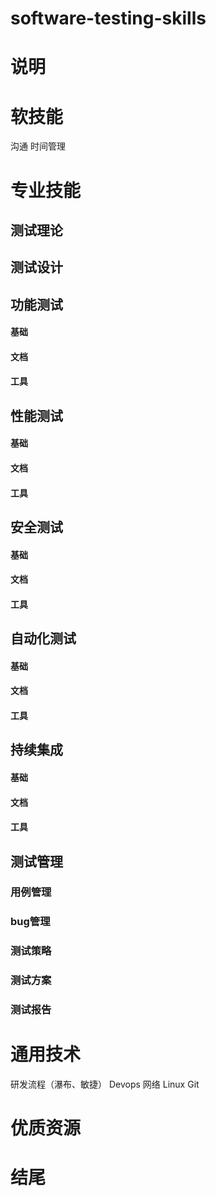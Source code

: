 # software-testing-skills
# 说明
# 软技能
沟通
时间管理
# 专业技能
## 测试理论
## 测试设计
## 功能测试
#### 基础
#### 文档
#### 工具
## 性能测试
#### 基础
#### 文档
#### 工具
## 安全测试
#### 基础
#### 文档
#### 工具
## 自动化测试
#### 基础
#### 文档
#### 工具
## 持续集成
#### 基础
#### 文档
#### 工具
## 测试管理
### 用例管理
### bug管理
### 测试策略
### 测试方案
### 测试报告
# 通用技术
研发流程（瀑布、敏捷）
Devops
网络
Linux
Git
# 优质资源
# 结尾
